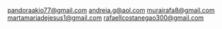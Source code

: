 pandoraakio77@gmail.com
andreia.g@aol.com
murairafa8@gmail.com
martamariadejesus1@gmail.com
rafaellcostanegao300@gmail.com

